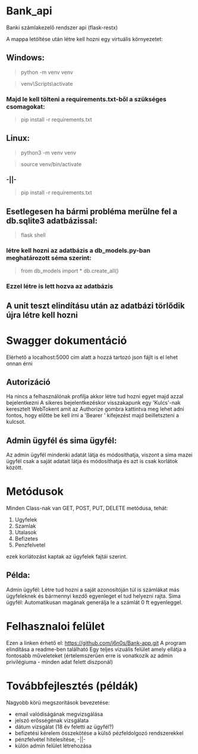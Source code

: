 # Bank_api
Banki számlakezelő rendszer api (flask-restx)

A mappa letöltése után létre kell hozni egy virtuális környezetet:
## Windows:

> python -m venv venv

> venv\Scripts\activate

### Majd le kell tölteni a requirements.txt-ből a szükséges csomagokat:

> pip install -r requirements.txt

## Linux:

> python3 -m venv venv

> source venv/bin/activate

### -||-

> pip install -r requirements.txt

## Esetlegesen ha bármi probléma merülne fel a db.sqlite3 adatbázissal:

> flask shell

### létre kell hozni az adatbázis a db_models.py-ban meghatározott séma szerint:

> from db_models import *
>db.create_all()

### Ezzel létre is lett hozva az adatbázis

## A unit teszt elindításu után az adatbázi törlődik újra létre kell hozni

# Swagger dokumentáció
Elérhető a localhost:5000 cím alatt a hozzá tartozó json fájlt is el lehet onnan érni

## Autorizáció
Ha nincs a felhasználónak profilja akkor létre tud hozni egyet majd azzal bejelentkezni
A sikeres bejelentkezéskor visszakapunk egy 'Kulcs'-nak keresztelt WebTokent amit az Authorize gombra kattintva meg lehet adni fontos, hogy előtte be kell írni a 'Bearer ' kifejezést majd beilletszteni a kulcsot.

## Admin ügyfél és sima ügyfél:
Az admin ügyfél mindenki adatát látja és módosíthatja, viszont a sima mazei ügyfél csak a saját adatait látja és módosíthatja és azt is csak korlátok között.

# Metódusok

Minden Class-nak van GET, POST, PUT, DELETE metódusa, tehát:

1. Ugyfelek
2. Szamlak
3. Utalasok
4. Befizetes
5. Penzfelvetel
   
ezek korlátozást kaptak az ügyfelek fajtái szerint.

## Példa:
Admin ügyfél:
Létre tud hozni a saját azonosítóján túl is számlákat más ügyfeleknek és bármennyi kezdő egyenleget el tud helyezni rajta.
Sima ügyfél:
Automatikusan magának generálja le a számlát 0 ft egyenleggel.

# Felhasznaloi felület
Ezen a linken érhető el: https://github.com/j6n0s/Bank-app.git
A program elindítása a readme-ben található
Egy teljes vizuális felület amely ellátja a fontosabb műveleteket (értelemszerűen erre is vonatkozik az admin privilégiuma - minden adat felett diszponál)

# Továbbfejlesztés (példák)
Nagyobb körü megszorítások bevezetése:
- email valódiságának megvizsgálása
- jelszó erősségénak vizsgálata
- dátum vizsgálat (18 év feletti az ügyfél?)
- befizetési kérelem összekötése a külső pézfeldolgozó rendszerekkel 
- pénzfelvétel hitelesítése, -||-
- külön admin felület létrehozása
